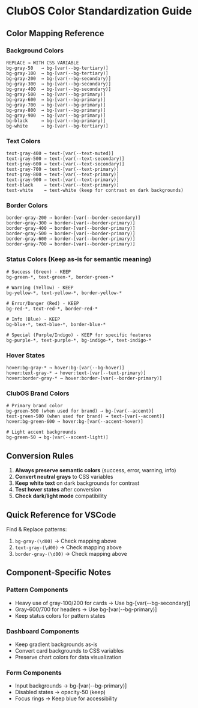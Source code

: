 # ClubOS Color Standardization Guide

## Color Mapping Reference

### Background Colors
```
REPLACE → WITH CSS VARIABLE
bg-gray-50   → bg-[var(--bg-tertiary)]
bg-gray-100  → bg-[var(--bg-tertiary)]
bg-gray-200  → bg-[var(--bg-secondary)]
bg-gray-300  → bg-[var(--bg-secondary)]
bg-gray-400  → bg-[var(--bg-secondary)]
bg-gray-500  → bg-[var(--bg-primary)]
bg-gray-600  → bg-[var(--bg-primary)]
bg-gray-700  → bg-[var(--bg-primary)]
bg-gray-800  → bg-[var(--bg-primary)]
bg-gray-900  → bg-[var(--bg-primary)]
bg-black     → bg-[var(--bg-primary)]
bg-white     → bg-[var(--bg-tertiary)]
```

### Text Colors
```
text-gray-400 → text-[var(--text-muted)]
text-gray-500 → text-[var(--text-secondary)]
text-gray-600 → text-[var(--text-secondary)]
text-gray-700 → text-[var(--text-primary)]
text-gray-800 → text-[var(--text-primary)]
text-gray-900 → text-[var(--text-primary)]
text-black    → text-[var(--text-primary)]
text-white    → text-white (keep for contrast on dark backgrounds)
```

### Border Colors
```
border-gray-200 → border-[var(--border-secondary)]
border-gray-300 → border-[var(--border-primary)]
border-gray-400 → border-[var(--border-primary)]
border-gray-500 → border-[var(--border-primary)]
border-gray-600 → border-[var(--border-primary)]
border-gray-700 → border-[var(--border-primary)]
```

### Status Colors (Keep as-is for semantic meaning)
```
# Success (Green) - KEEP
bg-green-*, text-green-*, border-green-*

# Warning (Yellow) - KEEP
bg-yellow-*, text-yellow-*, border-yellow-*

# Error/Danger (Red) - KEEP
bg-red-*, text-red-*, border-red-*

# Info (Blue) - KEEP
bg-blue-*, text-blue-*, border-blue-*

# Special (Purple/Indigo) - KEEP for specific features
bg-purple-*, text-purple-*, bg-indigo-*, text-indigo-*
```

### Hover States
```
hover:bg-gray-* → hover:bg-[var(--bg-hover)]
hover:text-gray-* → hover:text-[var(--text-primary)]
hover:border-gray-* → hover:border-[var(--border-primary)]
```

### ClubOS Brand Colors
```
# Primary brand color
bg-green-500 (when used for brand) → bg-[var(--accent)]
text-green-500 (when used for brand) → text-[var(--accent)]
hover:bg-green-600 → hover:bg-[var(--accent-hover)]

# Light accent backgrounds
bg-green-50 → bg-[var(--accent-light)]
```

## Conversion Rules

1. **Always preserve semantic colors** (success, error, warning, info)
2. **Convert neutral grays** to CSS variables
3. **Keep white text** on dark backgrounds for contrast
4. **Test hover states** after conversion
5. **Check dark/light mode** compatibility

## Quick Reference for VSCode

Find & Replace patterns:
1. `bg-gray-(\d00)` → Check mapping above
2. `text-gray-(\d00)` → Check mapping above
3. `border-gray-(\d00)` → Check mapping above

## Component-Specific Notes

### Pattern Components
- Heavy use of gray-100/200 for cards → Use bg-[var(--bg-secondary)]
- Gray-600/700 for headers → Use bg-[var(--bg-primary)]
- Keep status colors for pattern states

### Dashboard Components
- Keep gradient backgrounds as-is
- Convert card backgrounds to CSS variables
- Preserve chart colors for data visualization

### Form Components
- Input backgrounds → bg-[var(--bg-primary)]
- Disabled states → opacity-50 (keep)
- Focus rings → Keep blue for accessibility